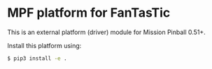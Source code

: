# MPF platform for FanTasTic

This is an external platform (driver) module for Mission Pinball 0.51+.

Install this platform using:

```bash
$ pip3 install -e .
```
